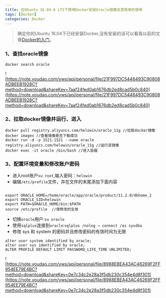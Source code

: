 ```yaml
---
title: 在Ubuntu 16.04.6 LTS下使用Docker安装Oracle镜像及其简单的使用
tags: [Docker]
categories: Docker
---
```

>确定你的Ubuntu 16.04下已经安装Docker,没有安装的话可以看我以前的文章[Docker的入门](https://www.nonniexie.cn/article/20200709.html)。
### 1、查找oracle镜像
```
docker search oracle
```

![https://note.youdao.com/yws/api/personal/file/21F997DC5446493C90808ADBEEB1928C?method=download&shareKey=7aaf24fed0ab1676db2ed8cad5b0c840](https://note.youdao.com/yws/api/personal/file/21F997DC5446493C90808ADBEEB1928C?method=download&shareKey=7aaf24fed0ab1676db2ed8cad5b0c840)

### 2、拉取docker镜像并运行、进入
```
docker pull registry.aliyuncs.com/helowin/oracle_11g //拉取docker镜像
docker images //查看镜像是否下载成功
docker run -d -p 1521:1521 --name oracle registry.aliyuncs.com/helowin/oracle_11g //运行该镜像
docker exec -it oracle /bin/bash //进入容器
```

### 3、配置环境变量和修改账户密码
- 进入root账户`su root`,输入密码：`helowin`
- 编辑`/etc/profile`文件，并在文件的末尾添加下面内容
```

export ORACLE_HOME=/home/oracle/app/oracle/product/11.2.0/dbhome_2
export ORACLE_SID=helowin
export PATH=$ORACLE_HOME/bin:$PATH
source /etc/profile  //使修改的生效
```

- 切换`oracle`用户:`su oracle`   
- 使用`sqlplus`连接到`oracle`:`sqlplus /nolog → connect /as sysdba`
- 修改 sys 和 system 的密码并且修改密码的有效时间为无限
```
alter user system identified by oracle;
alter user sys identified by oracle;
ALTER PROFILE DEFAULT LIMIT PASSWORD_LIFE_TIME UNLIMITED;
```

![https://note.youdao.com/yws/api/personal/file/8988EBEA43AC46269F2FF954EE79E4BC?method=download&shareKey=0e7c34c2e28a3f5db230c354e4d8f301](https://note.youdao.com/yws/api/personal/file/8988EBEA43AC46269F2FF954EE79E4BC?method=download&shareKey=0e7c34c2e28a3f5db230c354e4d8f301)
